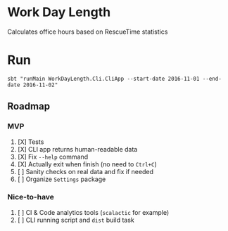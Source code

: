 # Work Day Length
Calculates office hours based on RescueTime statistics

# Run

    sbt "runMain WorkDayLength.Cli.CliApp --start-date 2016-11-01 --end-date 2016-11-02"

## Roadmap

### MVP 
1. [X] Tests
2. [X] CLI app returns human-readable data
3. [X] Fix `--help` command
4. [X] Actually exit when finish (no need to `Ctrl+C`)
5. [ ] Sanity checks on real data and fix if needed
6. [ ] Organize `Settings` package

### Nice-to-have
1. [ ] CI & Code analytics tools (`scalactic` for example)
2. [ ] CLI running script and `dist` build task
